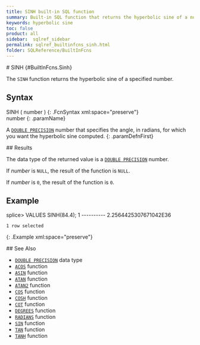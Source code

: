 ```yaml
---
title: SINH built-in SQL function
summary: Built-in SQL function that returns the hyperbolic sine of a number
keywords: hyperbolic sine
toc: false
product: all
sidebar:  sqlref_sidebar
permalink: sqlref_builtinfcns_sinh.html
folder: SQLReference/BuiltInFcns
---
```

<section>
<div class="TopicContent" data-swiftype-index="true" markdown="1">
# SINH   {#BuiltInFcns.Sinh}

The `SINH` function returns the hyperbolic sine of a specified number.

## Syntax

<div class="fcnWrapperWide" markdown="1">
    SINH ( number )
{: .FcnSyntax xml:space="preserve"}

</div>
<div class="paramList" markdown="1">
number
{: .paramName}

A [`DOUBLE PRECISION`](sqlref_datatypes_doubleprecision.html) number
that specifies the angle, in radians, for which you want the hyperbolic
sine computed.
{: .paramDefnFirst}

</div>
## Results

The data type of the returned value is a [`DOUBLE
PRECISION`](sqlref_datatypes_doubleprecision.html) number.

If *number* is `NULL`, the result of the function is `NULL`.

If *number* is `0`, the result of the function is `0`.

## Example

<div class="preWrapper" markdown="1">
    splice> VALUES SINH(84.4);
    1
    ----------
    2.2564425307671042E36
    
    1 row selected
{: .Example xml:space="preserve"}

</div>
## See Also

* [`DOUBLE PRECISION`](sqlref_datatypes_doubleprecision.html) data type
* [`ACOS`](sqlref_builtinfcns_acos.html) function
* [`ASIN`](sqlref_builtinfcns_asin.html) function
* [`ATAN`](sqlref_builtinfcns_atan.html) function
* [`ATAN2`](sqlref_builtinfcns_atan2.html) function
* [`COS`](sqlref_builtinfcns_cos.html) function
* [`COSH`](sqlref_builtinfcns_cosh.html) function
* [`COT`](sqlref_builtinfcns_cot.html) function
* [`DEGREES`](sqlref_builtinfcns_degrees.html) function
* [`RADIANS`](sqlref_builtinfcns_radians.html) function
* [`SIN`](sqlref_builtinfcns_sin.html) function
* [`TAN`](sqlref_builtinfcns_tan.html) function
* [`TANH`](sqlref_builtinfcns_tanh.html) function

</div>
</section>

